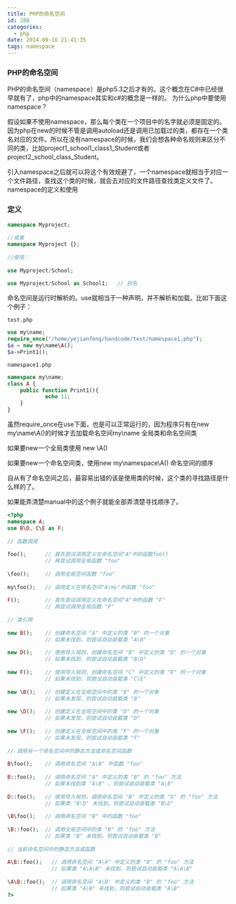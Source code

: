 ```yaml
---
title: PHP的命名空间
id: 280
categories:
  - php
date: 2014-09-16 21:41:35
tags: namespace
---
```


### PHP的命名空间

PHP的命名空间（namespace）是php5.3之后才有的。这个概念在C#中已经很早就有了，php中的namespace其实和c#的概念是一样的。
为什么php中要使用namespace？

假设如果不使用namespace，那么每个类在一个项目中的名字就必须是固定的。因为php在new的时候不管是调用autoload还是调用已加载过的类，都存在一个类名对应的文件。所以在没有namespace的时候，我们会想各种命名规则来区分不同的类，比如project1_school1_class1_Student或者project2_school_class_Student。

引入namespace之后就可以将这个有效规避了，一个namespace就相当于对应一个文件路径，查找这个类的时候，就会去对应的文件路径查找类定义文件了。
namespace的定义和使用

### 定义

```php	
namespace Myproject;
 
//或者
namespace Myproject {};
 
//使用：
 
use Myproject/School;
 
use Myproject/School as School1;   // 别名
```

命名空间是运行时解析的。use就相当于一种声明，并不解析和加载。比如下面这个例子：

`test.php`

```php
use my\name;
require_once("/home/yejianfeng/handcode/test/namespace1.php");
$a = new my\name\A();
$a->Print1();

```

`namespace1.php`

```php
namespace my\name;
class A {
    public function Print1(){
            echo 11;
    }
}
```

虽然require_once在use下面，也是可以正常运行的，因为程序只有在new my\name\A()的时候才去加载命名空间my\name
全局类和命名空间类

如果要new一个全局类使用 new \A()

如果要new一个命名空间类，使用new my\namespace\A()
命名空间的顺序

自从有了命名空间之后，最容易出错的该是使用类的时候，这个类的寻找路径是什么样的了。

如果能弄清楚manual中的这个例子就能全部弄清楚寻找顺序了。

```php	
<?php
namespace A;
use B\D, C\E as F;
  
// 函数调用
  
foo();      // 首先尝试调用定义在命名空间"A"中的函数foo()
            // 再尝试调用全局函数 "foo"
  
\foo();     // 调用全局空间函数 "foo"
  
my\foo();   // 调用定义在命名空间"A\my"中函数 "foo"
  
F();        // 首先尝试调用定义在命名空间"A"中的函数 "F"
            // 再尝试调用全局函数 "F"
  
// 类引用
  
new B();    // 创建命名空间 "A" 中定义的类 "B" 的一个对象
            // 如果未找到，则尝试自动装载类 "A\B"
  
new D();    // 使用导入规则，创建命名空间 "B" 中定义的类 "D" 的一个对象
            // 如果未找到，则尝试自动装载类 "B\D"
  
new F();    // 使用导入规则，创建命名空间 "C" 中定义的类 "E" 的一个对象
            // 如果未找到，则尝试自动装载类 "C\E"
  
new \B();   // 创建定义在全局空间中的类 "B" 的一个对象
            // 如果未发现，则尝试自动装载类 "B"
  
new \D();   // 创建定义在全局空间中的类 "D" 的一个对象
            // 如果未发现，则尝试自动装载类 "D"
  
new \F();   // 创建定义在全局空间中的类 "F" 的一个对象
            // 如果未发现，则尝试自动装载类 "F"
  
// 调用另一个命名空间中的静态方法或命名空间函数
  
B\foo();    // 调用命名空间 "A\B" 中函数 "foo"
  
B::foo();   // 调用命名空间 "A" 中定义的类 "B" 的 "foo" 方法
            // 如果未找到类 "A\B" ，则尝试自动装载类 "A\B"
  
D::foo();   // 使用导入规则，调用命名空间 "B" 中定义的类 "D" 的 "foo" 方法
            // 如果类 "B\D" 未找到，则尝试自动装载类 "B\D"
  
\B\foo();   // 调用命名空间 "B" 中的函数 "foo"
  
\B::foo();  // 调用全局空间中的类 "B" 的 "foo" 方法
            // 如果类 "B" 未找到，则尝试自动装载类 "B"
  
// 当前命名空间中的静态方法或函数
  
A\B::foo();   // 调用命名空间 "A\A" 中定义的类 "B" 的 "foo" 方法
              // 如果类 "A\A\B" 未找到，则尝试自动装载类 "A\A\B"
  
\A\B::foo();  // 调用命名空间 "A\B" 中定义的类 "B" 的 "foo" 方法
              // 如果类 "A\B" 未找到，则尝试自动装载类 "A\B"
?>
```
